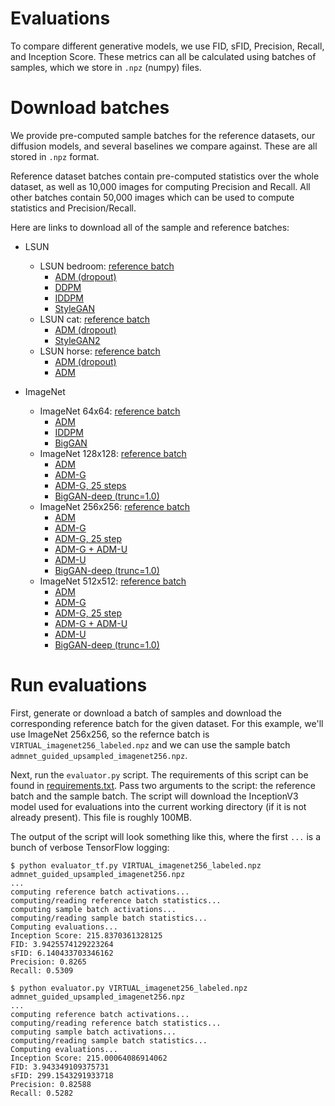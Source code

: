 # Evaluations

To compare different generative models, we use FID, sFID, Precision, Recall, and Inception Score. These metrics can all be calculated using batches of samples, which we store in `.npz` (numpy) files.

# Download batches

We provide pre-computed sample batches for the reference datasets, our diffusion models, and several baselines we compare against. These are all stored in `.npz` format.

Reference dataset batches contain pre-computed statistics over the whole dataset, as well as 10,000 images for computing Precision and Recall. All other batches contain 50,000 images which can be used to compute statistics and Precision/Recall.

Here are links to download all of the sample and reference batches:

 * LSUN
   * LSUN bedroom: [reference batch](https://openaipublic.blob.core.windows.net/diffusion/jul-2021/ref_batches/lsun/bedroom/VIRTUAL_lsun_bedroom256.npz)
     * [ADM (dropout)](https://openaipublic.blob.core.windows.net/diffusion/jul-2021/ref_batches/lsun/bedroom/admnet_dropout_lsun_bedroom.npz)
     * [DDPM](https://openaipublic.blob.core.windows.net/diffusion/jul-2021/ref_batches/lsun/bedroom/ddpm_lsun_bedroom.npz)
     * [IDDPM](https://openaipublic.blob.core.windows.net/diffusion/jul-2021/ref_batches/lsun/bedroom/iddpm_lsun_bedroom.npz)
     * [StyleGAN](https://openaipublic.blob.core.windows.net/diffusion/jul-2021/ref_batches/lsun/bedroom/stylegan_lsun_bedroom.npz)
   * LSUN cat: [reference batch](https://openaipublic.blob.core.windows.net/diffusion/jul-2021/ref_batches/lsun/cat/VIRTUAL_lsun_cat256.npz)
     * [ADM (dropout)](https://openaipublic.blob.core.windows.net/diffusion/jul-2021/ref_batches/lsun/cat/admnet_dropout_lsun_cat.npz)
     * [StyleGAN2](https://openaipublic.blob.core.windows.net/diffusion/jul-2021/ref_batches/lsun/cat/stylegan2_lsun_cat.npz)
   * LSUN horse: [reference batch](https://openaipublic.blob.core.windows.net/diffusion/jul-2021/ref_batches/lsun/horse/VIRTUAL_lsun_horse256.npz)
     * [ADM (dropout)](https://openaipublic.blob.core.windows.net/diffusion/jul-2021/ref_batches/lsun/horse/admnet_dropout_lsun_horse.npz)
     * [ADM](https://openaipublic.blob.core.windows.net/diffusion/jul-2021/ref_batches/lsun/horse/admnet_lsun_horse.npz)

 * ImageNet
   * ImageNet 64x64: [reference batch](https://openaipublic.blob.core.windows.net/diffusion/jul-2021/ref_batches/imagenet/64/VIRTUAL_imagenet64_labeled.npz)
     * [ADM](https://openaipublic.blob.core.windows.net/diffusion/jul-2021/ref_batches/imagenet/64/admnet_imagenet64.npz)
     * [IDDPM](https://openaipublic.blob.core.windows.net/diffusion/jul-2021/ref_batches/imagenet/64/iddpm_imagenet64.npz)
     * [BigGAN](https://openaipublic.blob.core.windows.net/diffusion/jul-2021/ref_batches/imagenet/64/biggan_deep_imagenet64.npz)
   * ImageNet 128x128: [reference batch](https://openaipublic.blob.core.windows.net/diffusion/jul-2021/ref_batches/imagenet/128/VIRTUAL_imagenet128_labeled.npz)
     * [ADM](https://openaipublic.blob.core.windows.net/diffusion/jul-2021/ref_batches/imagenet/128/admnet_imagenet128.npz)
     * [ADM-G](https://openaipublic.blob.core.windows.net/diffusion/jul-2021/ref_batches/imagenet/128/admnet_guided_imagenet128.npz)
     * [ADM-G, 25 steps](https://openaipublic.blob.core.windows.net/diffusion/jul-2021/ref_batches/imagenet/128/admnet_guided_25step_imagenet128.npz)
     * [BigGAN-deep (trunc=1.0)](https://openaipublic.blob.core.windows.net/diffusion/jul-2021/ref_batches/imagenet/128/biggan_deep_trunc1_imagenet128.npz)
   * ImageNet 256x256: [reference batch](https://openaipublic.blob.core.windows.net/diffusion/jul-2021/ref_batches/imagenet/256/VIRTUAL_imagenet256_labeled.npz)
     * [ADM](https://openaipublic.blob.core.windows.net/diffusion/jul-2021/ref_batches/imagenet/256/admnet_imagenet256.npz)
     * [ADM-G](https://openaipublic.blob.core.windows.net/diffusion/jul-2021/ref_batches/imagenet/256/admnet_guided_imagenet256.npz)
     * [ADM-G, 25 step](https://openaipublic.blob.core.windows.net/diffusion/jul-2021/ref_batches/imagenet/256/admnet_guided_25step_imagenet256.npz)
     * [ADM-G + ADM-U](https://openaipublic.blob.core.windows.net/diffusion/jul-2021/ref_batches/imagenet/256/admnet_guided_upsampled_imagenet256.npz)
     * [ADM-U](https://openaipublic.blob.core.windows.net/diffusion/jul-2021/ref_batches/imagenet/256/admnet_upsampled_imagenet256.npz)
     * [BigGAN-deep (trunc=1.0)](https://openaipublic.blob.core.windows.net/diffusion/jul-2021/ref_batches/imagenet/256/biggan_deep_trunc1_imagenet256.npz)
   * ImageNet 512x512: [reference batch](https://openaipublic.blob.core.windows.net/diffusion/jul-2021/ref_batches/imagenet/512/VIRTUAL_imagenet512.npz)
     * [ADM](https://openaipublic.blob.core.windows.net/diffusion/jul-2021/ref_batches/imagenet/512/admnet_imagenet512.npz)
     * [ADM-G](https://openaipublic.blob.core.windows.net/diffusion/jul-2021/ref_batches/imagenet/512/admnet_guided_imagenet512.npz)
     * [ADM-G, 25 step](https://openaipublic.blob.core.windows.net/diffusion/jul-2021/ref_batches/imagenet/512/admnet_guided_25step_imagenet512.npz)
     * [ADM-G + ADM-U](https://openaipublic.blob.core.windows.net/diffusion/jul-2021/ref_batches/imagenet/512/admnet_guided_upsampled_imagenet512.npz)
     * [ADM-U](https://openaipublic.blob.core.windows.net/diffusion/jul-2021/ref_batches/imagenet/512/admnet_upsampled_imagenet512.npz)
     * [BigGAN-deep (trunc=1.0)](https://openaipublic.blob.core.windows.net/diffusion/jul-2021/ref_batches/imagenet/512/biggan_deep_trunc1_imagenet512.npz)

# Run evaluations

First, generate or download a batch of samples and download the corresponding reference batch for the given dataset. For this example, we'll use ImageNet 256x256, so the refernce batch is `VIRTUAL_imagenet256_labeled.npz` and we can use the sample batch `admnet_guided_upsampled_imagenet256.npz`.

Next, run the `evaluator.py` script. The requirements of this script can be found in [requirements.txt](requirements.txt). Pass two arguments to the script: the reference batch and the sample batch. The script will download the InceptionV3 model used for evaluations into the current working directory (if it is not already present). This file is roughly 100MB.

The output of the script will look something like this, where the first `...` is a bunch of verbose TensorFlow logging:

```
$ python evaluator_tf.py VIRTUAL_imagenet256_labeled.npz admnet_guided_upsampled_imagenet256.npz
...
computing reference batch activations...
computing/reading reference batch statistics...
computing sample batch activations...
computing/reading sample batch statistics...
Computing evaluations...
Inception Score: 215.8370361328125
FID: 3.9425574129223264
sFID: 6.140433703346162
Precision: 0.8265
Recall: 0.5309
```

```
$ python evaluator.py VIRTUAL_imagenet256_labeled.npz admnet_guided_upsampled_imagenet256.npz
...
computing reference batch activations...
computing/reading reference batch statistics...
computing sample batch activations...
computing/reading sample batch statistics...
Computing evaluations...
Inception Score: 215.00064086914062
FID: 3.943349109375731
sFID: 299.1543291933718
Precision: 0.82588
Recall: 0.5282
```
